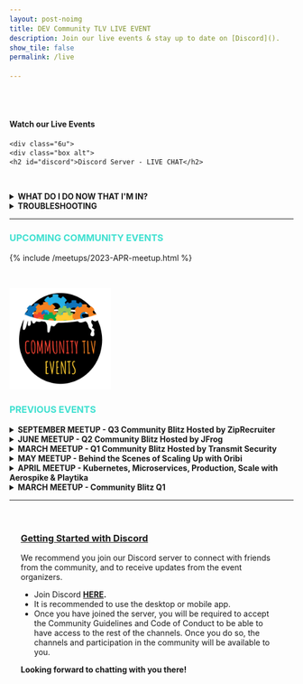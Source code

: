 ```yaml
---
layout: post-noimg
title: DEV Community TLV LIVE EVENT
description: Join our live events & stay up to date on [Discord]().
show_tile: false
permalink: /live

---
```


<!-- <iframe src="https://docs.google.com/presentation/d/e/2PACX-1vTAFFgTMU6uAbKnjEIzNQbFSG5bFokdC5_J3cadvCrLp8tozcUTDEBJTcvsXv1-gy5uhiBc_bnSLf__/embed?start=true&loop=true&delayms=15000&rm=minimal"  frameborder="0" width="1440" height="100"></iframe> -->

<br/>
<br/>

<div class="inner">
<!-- One -->
<div class="row 400%">
     <div class="6u">
                    <h4> Watch our Live Events</h4> 
                    <div class="box">
                        <p><span class="image fit" style="text-align: center; position: relative; padding-bottom: 56.25%; padding-top: 30px; height: 0; overflow: hidden;"><iframe src="https://www.youtube.com/embed/R4uJgzf6-yk" frameborder="0" allow="accelerometer; autoplay; clipboard-write; encrypted-media; gyroscope; picture-in-picture" allowfullscreen style="position: absolute; top: 0; left: 0; width: 100%; height: 100%;"></iframe></span></p>
                           <!-- <div><h5 style="text-align: center; text-transform: uppercase;"><i class="fa fa-calendar"></i> Find the full agenda <a href="/agenda.html" target="_blank"> here</a>.</h5></div> -->
                    </div>
        </div>

   	<div class="6u">
    <div class="box alt">
    <h2 id="discord">Discord Server - LIVE CHAT</h2>
   <span class="image fit" style="text-align: center; position: relative; padding-bottom: 56.25%; padding-top: 30px; height: 0; overflow: hidden;"> <widgetbot server="744871304594849822" channel="783642230790553631" style="position: absolute; top: 0; left: 0; width: 100%; height: 100%;"></widgetbot></span>
   <br/>
    <details><summary><strong>WHAT DO I DO NOW THAT I'M IN?</strong></summary>
       <ul>
       <li>You are welcome to ask questions about talks & interact with the speakers - you can drop your Q&A in the Live Event Channel.</li>
       <li>You can interact with other community members based on topic - there is a channel for each community, you can introduce yourselves at the watercooler, and you are more than encouraged to visit the <strong>additional channels</strong> where you can find community announcements, employment opportunities, and more.</li>     
        </ul></details>
        <details><summary><strong>TROUBLESHOOTING</strong></summary>
        <img src="assets/images/error.png" width="250" style="float: left; padding-right: 20px;" />If you are seeing a yellow or red error in the box, you need to click on the "Login" button at the bottom left - and authorize "Widgetbot" and then you will be able to use the chat from within the website.
        <ul>       
        <li>If you are still seeing yourself as "UNVERIFIED" and are unable to access any channels that is because you have not accepted the Code of Conduct in the #code-of-conduct channel.  Once you do so, you will receive your "Member" role, and will be able to participate in server chats.</li>      
        </ul></details>
     <!-- <iframe src="https://discordapp.com/widget?id=744871304594849822&theme=dark" width="75%" height="500" allowtransparency="true" frameborder="0" sandbox="allow-popups allow-popups-to-escape-sandbox allow-same-origin allow-scripts"></iframe> -->
    </div>
    </div>
</div>


<hr class="major">
<div class="row">

<h3 style="text-transform: uppercase; color: turquoise;"><i class="fa fa-calendar"></i> Upcoming Community Events</h3>
        
 {% include /meetups/2023-APR-meetup.html %}
  <p>&nbsp; &nbsp;</p>
 </div>

  <div class="row">
    <img src="assets/images/communitytlv-events.png" alt="Community TLV Events" width="180" />
    <br />
    <h3><i class="fa fa-film"></i> <span style="color: turquoise; text-transform: uppercase;">Previous Events </span></h3>
    </div>
<p></p>

<div class="inner" style="padding: 20 20 20 20;">

<div class="row">
  <details><summary><strong>SEPTEMBER MEETUP - Q3 Community Blitz Hosted by ZipRecruiter</strong></summary>
<i class="fa fa-video-camera"></i> <span style="color: turquoise; text-transform: uppercase; font-weight: 800;"><a href="https://youtu.be/tVHrc67UbcU" target="_blank"> &nbsp;&nbsp;Event Recording</a></span><br/> <br/>

  <img src="/assets/images/community-tlv-meetup-SEP22.png" width="75%">

 </details>
</div>

<div class="row">
  <details><summary><strong>JUNE MEETUP - Q2 Community Blitz Hosted by JFrog</strong></summary>
<i class="fa fa-video-camera"></i> <span style="color: turquoise; text-transform: uppercase; font-weight: 800;"><a href="https://www.youtube.com/watch?v=nrfzXrXsR90" target="_blank"> &nbsp;&nbsp;Event Recording</a></span><br/> <br/>

  <img src="/assets/images/Q2-community-blitz.png" width="75%">

 </details>
</div>


  <div class="row">
  <details><summary><strong>MARCH MEETUP - Q1 Community Blitz Hosted by Transmit Security</strong></summary>
 {% include /meetups/2022-march-meetup.html %}
 </details>
</div>

<div class="row">
  <details><summary><strong>MAY MEETUP - Behind the Scenes of Scaling Up with Oribi</strong></summary>
 {% include /meetups/may-meetup.html %}
 </details>
</div>
  <div class="row">
  <details><summary><strong>APRIL MEETUP - Kubernetes, Microservices, Production, Scale with Aerospike & Playtika</strong></summary>
 {% include /meetups/april-meetup.html %}
 </details>
</div>

<div class="row">
<details><summary><strong>MARCH MEETUP - Community Blitz Q1</strong></summary>

 {% include /meetups/march-meetup.html %}

 </details>
 </div>

</div>

<hr class="major">
<p></p>
<p></p>
<!-- End Test -->  
<!-- <div class="row 200%">
	<div class="12u 12u$(medium)">
    <div class="box alt">
        <h2 id="discord">Discord Server - LIVE CHAT</h2>
    <widgetbot server="744871304594849822" channel="744871304594849825" width="800" height="600"></widgetbot>
     <iframe src="https://discordapp.com/widget?id=744871304594849822&theme=dark" width="75%" height="500" allowtransparency="true" frameborder="0" sandbox="allow-popups allow-popups-to-escape-sandbox allow-same-origin allow-scripts"></iframe> -->
   <!-- </div>
    </div> 
 </div>-->
    <div class="box" style="padding: 20px 20px 20px 20px;"> 
        <p><a href="#discord" id="#discord"><h3>Getting Started with Discord</h3></a></p>
        <p>We recommend you join our Discord server to connect with friends from the community, and to receive updates from the event organizers.</p>
            <ul>
            <li>Join Discord <strong><a href="https://discord.gg/fV4cMKQ" target="_blank">HERE</a>.</strong></li>
            <li>It is recommended to use the desktop or mobile app.</li>
            <li>Once you have joined the server, you will be required to accept the Community Guidelines and Code of Conduct to be able to have access to the rest of the channels. Once you do so, the channels and participation in the community will be available to you. </li>
            </ul>
        <p><strong>Looking forward to chatting with you there!</strong></p>
        <br/>
    </div>
    </div>	


